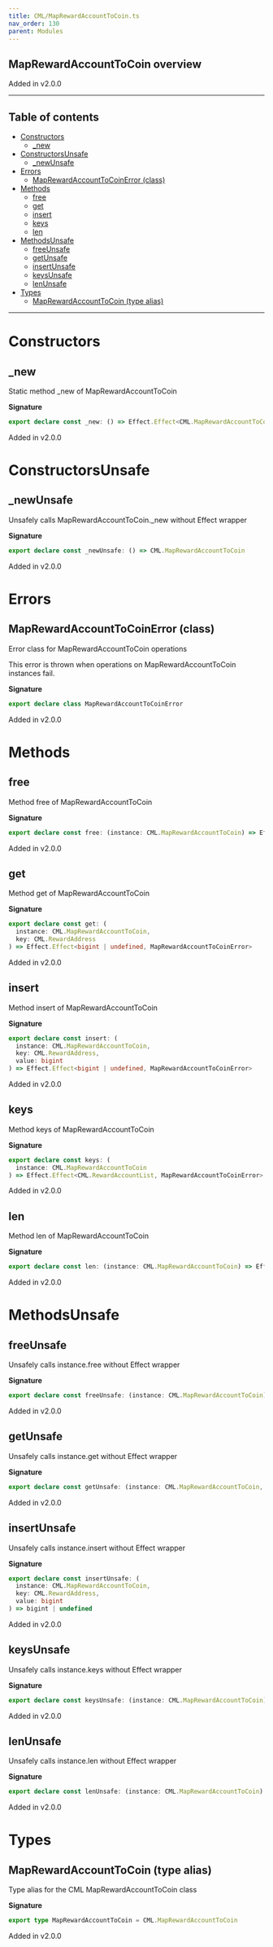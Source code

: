 ```yaml
---
title: CML/MapRewardAccountToCoin.ts
nav_order: 130
parent: Modules
---
```


## MapRewardAccountToCoin overview

Added in v2.0.0

---

<h2 class="text-delta">Table of contents</h2>

- [Constructors](#constructors)
  - [\_new](#_new)
- [ConstructorsUnsafe](#constructorsunsafe)
  - [\_newUnsafe](#_newunsafe)
- [Errors](#errors)
  - [MapRewardAccountToCoinError (class)](#maprewardaccounttocoinerror-class)
- [Methods](#methods)
  - [free](#free)
  - [get](#get)
  - [insert](#insert)
  - [keys](#keys)
  - [len](#len)
- [MethodsUnsafe](#methodsunsafe)
  - [freeUnsafe](#freeunsafe)
  - [getUnsafe](#getunsafe)
  - [insertUnsafe](#insertunsafe)
  - [keysUnsafe](#keysunsafe)
  - [lenUnsafe](#lenunsafe)
- [Types](#types)
  - [MapRewardAccountToCoin (type alias)](#maprewardaccounttocoin-type-alias)

---

# Constructors

## \_new

Static method \_new of MapRewardAccountToCoin

**Signature**

```ts
export declare const _new: () => Effect.Effect<CML.MapRewardAccountToCoin, MapRewardAccountToCoinError>
```

Added in v2.0.0

# ConstructorsUnsafe

## \_newUnsafe

Unsafely calls MapRewardAccountToCoin.\_new without Effect wrapper

**Signature**

```ts
export declare const _newUnsafe: () => CML.MapRewardAccountToCoin
```

Added in v2.0.0

# Errors

## MapRewardAccountToCoinError (class)

Error class for MapRewardAccountToCoin operations

This error is thrown when operations on MapRewardAccountToCoin instances fail.

**Signature**

```ts
export declare class MapRewardAccountToCoinError
```

Added in v2.0.0

# Methods

## free

Method free of MapRewardAccountToCoin

**Signature**

```ts
export declare const free: (instance: CML.MapRewardAccountToCoin) => Effect.Effect<void, MapRewardAccountToCoinError>
```

Added in v2.0.0

## get

Method get of MapRewardAccountToCoin

**Signature**

```ts
export declare const get: (
  instance: CML.MapRewardAccountToCoin,
  key: CML.RewardAddress
) => Effect.Effect<bigint | undefined, MapRewardAccountToCoinError>
```

Added in v2.0.0

## insert

Method insert of MapRewardAccountToCoin

**Signature**

```ts
export declare const insert: (
  instance: CML.MapRewardAccountToCoin,
  key: CML.RewardAddress,
  value: bigint
) => Effect.Effect<bigint | undefined, MapRewardAccountToCoinError>
```

Added in v2.0.0

## keys

Method keys of MapRewardAccountToCoin

**Signature**

```ts
export declare const keys: (
  instance: CML.MapRewardAccountToCoin
) => Effect.Effect<CML.RewardAccountList, MapRewardAccountToCoinError>
```

Added in v2.0.0

## len

Method len of MapRewardAccountToCoin

**Signature**

```ts
export declare const len: (instance: CML.MapRewardAccountToCoin) => Effect.Effect<number, MapRewardAccountToCoinError>
```

Added in v2.0.0

# MethodsUnsafe

## freeUnsafe

Unsafely calls instance.free without Effect wrapper

**Signature**

```ts
export declare const freeUnsafe: (instance: CML.MapRewardAccountToCoin) => void
```

Added in v2.0.0

## getUnsafe

Unsafely calls instance.get without Effect wrapper

**Signature**

```ts
export declare const getUnsafe: (instance: CML.MapRewardAccountToCoin, key: CML.RewardAddress) => bigint | undefined
```

Added in v2.0.0

## insertUnsafe

Unsafely calls instance.insert without Effect wrapper

**Signature**

```ts
export declare const insertUnsafe: (
  instance: CML.MapRewardAccountToCoin,
  key: CML.RewardAddress,
  value: bigint
) => bigint | undefined
```

Added in v2.0.0

## keysUnsafe

Unsafely calls instance.keys without Effect wrapper

**Signature**

```ts
export declare const keysUnsafe: (instance: CML.MapRewardAccountToCoin) => CML.RewardAccountList
```

Added in v2.0.0

## lenUnsafe

Unsafely calls instance.len without Effect wrapper

**Signature**

```ts
export declare const lenUnsafe: (instance: CML.MapRewardAccountToCoin) => number
```

Added in v2.0.0

# Types

## MapRewardAccountToCoin (type alias)

Type alias for the CML MapRewardAccountToCoin class

**Signature**

```ts
export type MapRewardAccountToCoin = CML.MapRewardAccountToCoin
```

Added in v2.0.0
